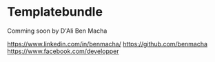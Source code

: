 # Templatebundle

Comming soon by D'Ali Ben Macha

https://www.linkedin.com/in/benmacha/
https://github.com/benmacha
https://www.facebook.com/developper
